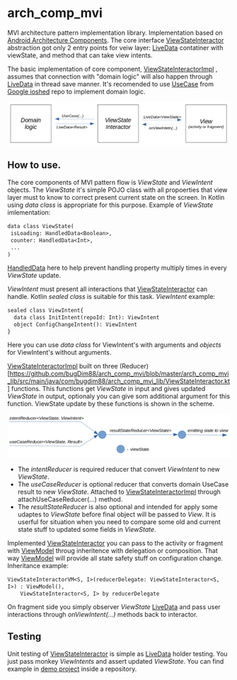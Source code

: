 # arch_comp_mvi
MVI architecture pattern implementation library. 
Implementation based on [Android Architecture Components](https://developer.android.com/topic/libraries/architecture/).
The core interface [ViewStateInteractor](https://github.com/bugDim88/arch_comp_mvi/blob/master/arch_comp_mvi_lib/src/main/java/com/bugdim88/arch_comp_mvi_lib/ViewStateInteractor.kt)
abstraction got only 2 
entry points for veiw layer: [LiveData](https://developer.android.com/reference/android/arch/lifecycle/LiveData)
contatiner with viewState, and method that can take view intents.

The basic implementation of core component, [ViewStateInteractorImpl](https://github.com/bugDim88/arch_comp_mvi/blob/master/arch_comp_mvi_lib/src/main/java/com/bugdim88/arch_comp_mvi_lib/ViewStateInteractor.kt)
, assumes that connection with "domain logic" will also happen through
[LiveData](https://developer.android.com/reference/android/arch/lifecycle/LiveData) in thread save manner. It's recomended to use [UseCase](https://github.com/google/iosched/blob/master/shared/src/main/java/com/google/samples/apps/iosched/shared/domain/UseCase.kt) from [Google ioshed](https://github.com/google/iosched) repo to implement domain logic. 

![Data flow scheme](https://github.com/bugDim88/arch_comp_mvi/blob/master/lib_mvi_tutorials/data_flow_scheme.png "Data flow scheme")

## How to use.
The core components of MVI pattern flow is *ViewState* and *ViewIntent* objects. The *ViewState* it's simple POJO
class with all propoerties that view layer must to know to correct present current state on the screen. In Kotlin using *data class* is appropriate for this purpose. Example of *ViewState* imlementation:

```
data class ViewState(
 isLoading: HandledData<Boolean>,
 counter: HandledData<Int>,
 ...
)
```

[HandledData](https://github.com/bugDim88/arch_comp_mvi/blob/master/arch_comp_mvi_lib/src/main/java/com/bugdim88/arch_comp_mvi_lib/HandledData.kt) here to help prevent handling property multiply times in every *ViewState* update.

*ViewIntent* must present all interactions that [ViewStateInteractor](https://github.com/bugDim88/arch_comp_mvi/blob/master/arch_comp_mvi_lib/src/main/java/com/bugdim88/arch_comp_mvi_lib/ViewStateInteractor.kt) can handle. Kotlin *sealed class* is suitable for this task. *ViewIntent* example:

```
sealed class ViewIntent{
  data class InitIntent(repoId: Int): ViewIntent
  object ConfigChangeIntent(): ViewIntent
}
```
Here you can use *data class* for ViewIntent's with arguments and *objects* for ViewIntent's without arguments.

[ViewStateInteractorImpl](https://github.com/bugDim88/arch_comp_mvi/blob/master/arch_comp_mvi_lib/src/main/java/com/bugdim88/arch_comp_mvi_lib/ViewStateInteractor.kt) built on three (Reducer)[https://github.com/bugDim88/arch_comp_mvi/blob/master/arch_comp_mvi_lib/src/main/java/com/bugdim88/arch_comp_mvi_lib/ViewStateInteractor.kt] functions. This functions get *ViewState* in input and gives updated *ViewState* in output, optionaly you can give som additional argument for this function. ViewState update by these functions is shown in the scheme.

![Reducers scheme](https://github.com/bugDim88/arch_comp_mvi/blob/master/lib_mvi_tutorials/reducers_scheme.png "Reducers scheme")

* The *intentReducer* is required reducer that convert *ViewIntent* to new *ViewState*. 
* The *useCaseReducer* is optional reducer that converts domain UseCase result to new *ViewState*. Attached to [ViewStateInteractorImpl](https://github.com/bugDim88/arch_comp_mvi/blob/master/arch_comp_mvi_lib/src/main/java/com/bugdim88/arch_comp_mvi_lib/ViewStateInteractor.kt) through attachUseCaseReducer(...) method.
* The *resultStateReducer* is also optional and intended for apply some udaptes to *ViewState* before final object will be passed to *View*. It is userful for situation when you need to compare some old and current state stuff to updated some fields in *ViewState*.

Implemented [ViewStateInteractor](https://github.com/bugDim88/arch_comp_mvi/blob/master/arch_comp_mvi_lib/src/main/java/com/bugdim88/arch_comp_mvi_lib/ViewStateInteractor.kt) you can pass to the activity or fragment with [ViewModel](https://developer.android.com/reference/android/arch/lifecycle/ViewModel) throug inheritence with delegation or composition.
That way [ViewModel](https://developer.android.com/reference/android/arch/lifecycle/ViewModel) will provide all state safety stuff on configuration change.
Inheritance example:
```
ViewStateInteractorVM<S, I>(reducerDelegate: ViewStateInteractor<S, I>) : ViewModel(),
    ViewStateInteractor<S, I> by reducerDelegate
```
On fragment side you simply observer *ViewState* [LiveData](https://developer.android.com/reference/android/arch/lifecycle/LiveData) and pass user interactions through *onViewIntent(...)* methods back to interactor.

## Testing
Unit testing of [ViewStateInteractor](https://github.com/bugDim88/arch_comp_mvi/blob/master/arch_comp_mvi_lib/src/main/java/com/bugdim88/arch_comp_mvi_lib/ViewStateInteractor.kt) is simple as [LiveData](https://developer.android.com/reference/android/arch/lifecycle/LiveData) holder testing. You just pass monkey *ViewIntents* and assert updated *ViewState*.
You can find example in [demo project](https://github.com/bugDim88/arch_comp_mvi/tree/master/app) inside a repository.




